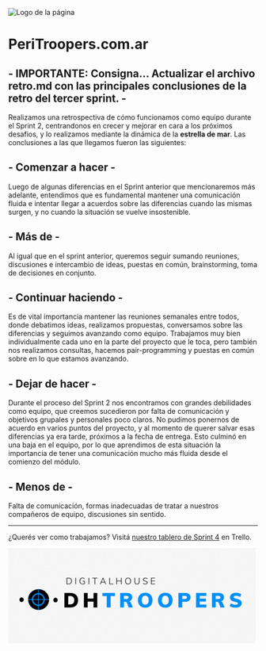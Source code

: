 ![Logo de la página](peri-logo.gif)

# PeriTroopers.com.ar

## - IMPORTANTE: Consigna... Actualizar el archivo retro.md con las principales conclusiones de la retro del tercer sprint. -
Realizamos una retrospectiva de cómo funcionamos como equipo durante el Sprint 2, centrandonos en crecer y mejorar en cara a los próximos desafios, y lo realizamos mediante la dinámica de la **estrella de mar**. Las conclusiones a las que llegamos fueron las siguientes:

##  - Comenzar a hacer -

Luego de algunas diferencias en el Sprint anterior que mencionaremos más adelante, entendimos que es fundamental mantener una comunicación fluida e intentar llegar a acuerdos sobre las diferencias cuando las mismas surgen, y no cuando la situación se vuelve insostenible.

## - Más de -

Al igual que en el sprint anterior, queremos seguir sumando reuniones, discusiones e intercambio de ideas, puestas en común, brainstorming, toma de decisiones en conjunto.

## - Continuar haciendo -

Es de vital importancia mantener las reuniones semanales entre todos, donde debatimos ideas, realizamos propuestas, conversamos sobre las diferencias y seguimos avanzando como equipo. Trabajamos muy bien individualmente cada uno en la parte del proyecto que le toca, pero también nos realizamos consultas, hacemos pair-programming y puestas en común sobre en lo que estamos avanzando.
  
## - Dejar de hacer -

Durante el proceso del Sprint 2 nos encontramos con grandes debilidades como equipo, que creemos sucedieron por falta de comunicación y objetivos grupales y personales poco claros. No pudimos ponernos de acuerdo en varios puntos del proyecto, y al momento de querer salvar esas diferencias ya era tarde, próximos a la fecha de entrega. Esto culminó en una baja en el equipo, por lo que aprendimos de esta situación la importancia de tener una comunicación mucho más fluida desde el comienzo del módulo.


## - Menos de -

Falta de comunicación, formas inadecuadas de tratar a nuestros compañeros de equipo, discusiones sin sentido.
  
  ***   

      
¿Querés ver como trabajamos? Visitá [nuestro tablero de Sprint 4](https://trello.com/b/GVzLZYzx/sprint-4) en Trello.

![Logo de DH-Troopers](logo-grupo.gif)